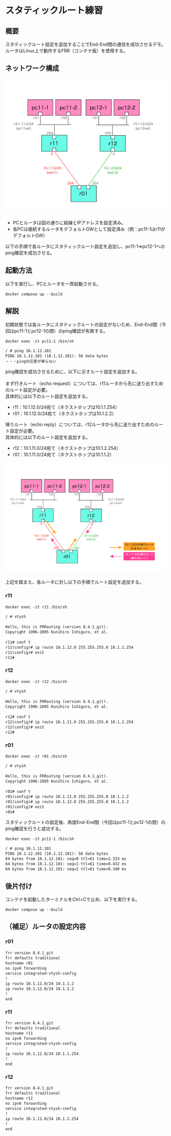 # スタティックルート練習

## 概要
スタティックルート設定を追加することでEnd-End間の通信を成功させるデモ。<br>
ルータはLinux上で動作するFRR（コンテナ版）を使用する。

## ネットワーク構成
<img src="images/topology.png">

- PCとルータは図の通りに結線とIPアドレスを設定済み。
- 各PCは接続するルータをデフォルトGWとして設定済み（例：pc11-1はr11がデフォルトGW）

以下の手順で各ルータにスタティックルート設定を追加し、pc11-1⇒pc12-1へのping確認を成功させる。

## 起動方法
以下を実行し、PCとルータを一斉起動させる。
```Shell
docker compose up --build
```

## 解説

初期状態では各ルータにスタティックルートの設定がないため、End-End間（今回はpc11-1とpc12-1の間）のping確認が失敗する。

```Shell
docker exec -it pc11-1 /bin/sh
```
```
/ # ping 10.1.12.101
PING 10.1.12.101 (10.1.12.101): 56 data bytes
・・・pingの応答が帰らない
```

ping確認を成功させるために、以下に示すルート設定を追加する。<br>
<br>
まず行きルート（echo request）については、r11ルータから先に送り出すためのルート設定が必要。<br>
具体的には以下のルート設定を追加する。<br>
- r11：10.1.12.0/24宛て（ネクストホップは10.1.1.254）
- r01：10.1.12.0/24宛て（ネクストホップは10.1.2.2）

帰りルート（echo reply）については、r12ルータから先に送り出すためのルート設定が必要。<br>
具体的には以下のルート設定を追加する。<br>
- r12：10.1.11.0/24宛て（ネクストホップは10.1.2.254）
- r01：10.1.11.0/24宛て（ネクストホップは10.1.1.2） 

<img src="images/topology1.png">
<br>

上記を踏まえ、各ルータに対し以下の手順でルート設定を追加する。<br>

### r11
```Shell
docker exec -it r11 /bin/sh
```
```
/ # vtysh

Hello, this is FRRouting (version 8.4.1_git).
Copyright 1996-2005 Kunihiro Ishiguro, et al.

r11# conf t
r11(config)# ip route 10.1.12.0 255.255.255.0 10.1.1.254
r11(config)# exit
r11# 
```

### r12
```Shell
docker exec -it r12 /bin/sh
```
```
/ # vtysh

Hello, this is FRRouting (version 8.4.1_git).
Copyright 1996-2005 Kunihiro Ishiguro, et al.

r12# conf t
r12(config)# ip route 10.1.11.0 255.255.255.0 10.1.2.254
r12(config)# exit
r12#
```

### r01
```Shell
docker exec -it r01 /bin/sh
```
```
/ # vtysh

Hello, this is FRRouting (version 8.4.1_git).
Copyright 1996-2005 Kunihiro Ishiguro, et al.

r01# conf t
r01(config)# ip route 10.1.11.0 255.255.255.0 10.1.1.2
r01(config)# ip route 10.1.12.0 255.255.255.0 10.1.2.2
r01(config)# exit
r01# 
```

スタティックルートの設定後、再度End-End間（今回はpc11-1とpc12-1の間）のping確認を行うと成功する。

```Shell
docker exec -it pc11-1 /bin/sh
```
```
/ # ping 10.1.12.101
PING 10.1.12.101 (10.1.12.101): 56 data bytes
64 bytes from 10.1.12.101: seq=0 ttl=61 time=2.333 ms
64 bytes from 10.1.12.101: seq=1 ttl=61 time=0.432 ms
64 bytes from 10.1.12.101: seq=2 ttl=61 time=0.340 ms
```

## 後片付け

コンテナを起動したターミナルをCtrl+Cで止め、以下を実行する。

```Shell
docker compose up --build
```

## （補足）ルータの設定内容

### r01
```
frr version 8.4.1_git
frr defaults traditional
hostname r01
no ipv6 forwarding
service integrated-vtysh-config
!
ip route 10.1.11.0/24 10.1.1.2
ip route 10.1.12.0/24 10.1.2.2
!
end
```

### r11
```
frr version 8.4.1_git
frr defaults traditional
hostname r11
no ipv6 forwarding
service integrated-vtysh-config
!
ip route 10.1.12.0/24 10.1.1.254
!
end
```

### r12
```
frr version 8.4.1_git
frr defaults traditional
hostname r12
no ipv6 forwarding
service integrated-vtysh-config
!
ip route 10.1.11.0/24 10.1.2.254
!
end
```